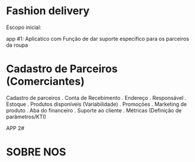 # Fashion delivery

Escopo inicial:

app #1: Aplicatico com Função de dar suporte especifico para os parceiros da roupa

# Cadastro de Parceiros (Comerciantes)

Cadastro de parceiros
. Conta de Recebimento
. Endereço
. Responsável
. Estoque
. Produtos disponíveis (Variabilidade)
. Promoções
. Marketing de produto
. Aba do financeiro
. Suporte ao cliente
. Métricas (Definição de parâmetros/KTI)

APP 2#



# SOBRE NOS
